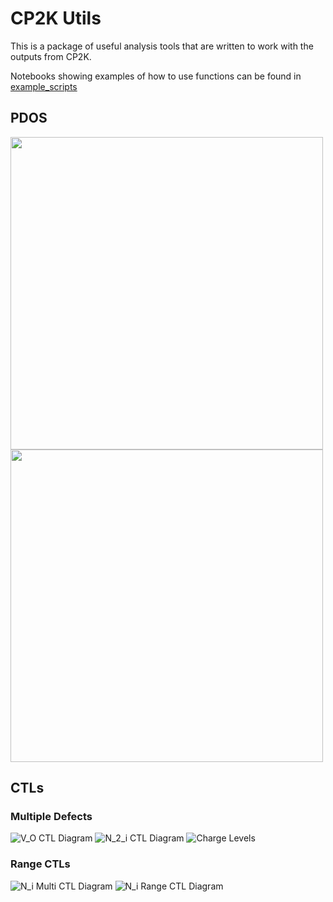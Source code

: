 # CP2K Utils

This is a package of useful analysis tools that are written to work with the outputs from CP2K.

Notebooks showing examples of how to use functions can be found in [example_scripts](/example_scripts)

## PDOS

<img src="https://github.com/user-attachments/assets/b8846064-8d98-492b-b174-e6b52ad99934" width="500">
<img src="https://github.com/user-attachments/assets/7943ff75-a1ac-4440-a306-0e7797927ac6" width="500">


## CTLs

### Multiple Defects
![V_O CTL Diagram](https://github.com/user-attachments/assets/b8155f76-6105-4ee0-b746-360a00581a3a)
![N$_2$_i CTL Diagram](https://github.com/user-attachments/assets/608a9488-498b-4f81-8239-d9b6616b1f32)
![Charge Levels](https://github.com/user-attachments/assets/9cfc6151-6cd0-4cc6-b44b-c233f94d9623)


### Range CTLs
![N_i Multi CTL Diagram](https://github.com/user-attachments/assets/5bd64f82-41bc-4b61-ae8d-1c6ffb07c65a)
![N_i Range CTL Diagram](https://github.com/user-attachments/assets/861bcd9c-1ea5-4f9a-8f33-0861db92a75c)
